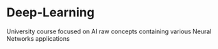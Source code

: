 # Deep-Learning
University course focused on AI raw concepts containing various Neural Networks applications
